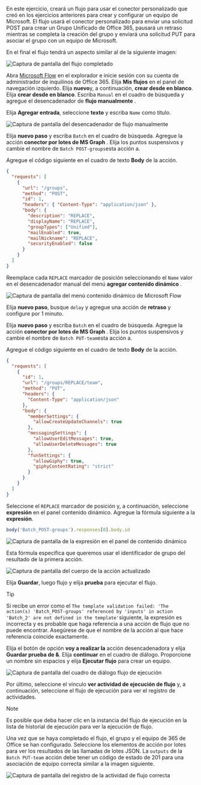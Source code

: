 <!-- markdownlint-disable MD002 MD041 -->

En este ejercicio, creará un flujo para usar el conector personalizado que creó en los ejercicios anteriores para crear y configurar un equipo de Microsoft. El flujo usará el conector personalizado para enviar una solicitud POST para crear un Grupo Unificado de Office 365, pausará un retraso mientras se completa la creación del grupo y enviará una solicitud PUT para asociar el grupo con un equipo de Microsoft.

En el final el flujo tendrá un aspecto similar al de la siguiente imagen:

![Captura de pantalla del flujo completado](./images/flow-team1.png)

Abra [Microsoft Flow](https://flow.microsoft.com) en el explorador e inicie sesión con su cuenta de administrador de inquilinos de Office 365. Elija **Mis flujos** en el panel de navegación izquierdo. Elija **nuevo**y, a continuación, **crear desde en blanco**. Elija **crear desde en blanco**. Escriba `Manual` en el cuadro de búsqueda y agregue el desencadenador de **flujo manualmente** .

Elija **Agregar entrada**, seleccione **texto** y escriba `Name` como título.

![Captura de pantalla del desencadenador de flujo manualmente](./images/flow-team6.png)

Elija **nuevo paso** y escriba `Batch` en el cuadro de búsqueda. Agregue la acción **conector por lotes de MS Graph** . Elija los puntos suspensivos y cambie el nombre de `Batch POST-groups`esta acción a.

Agregue el código siguiente en el cuadro de texto **Body** de la acción.

```json
{
  "requests": [
    {
      "url": "/groups",
      "method": "POST",
      "id": 1,
      "headers": { "Content-Type": "application/json" },
      "body": {
        "description": "REPLACE",
        "displayName": "REPLACE",
        "groupTypes": ["Unified"],
        "mailEnabled": true,
        "mailNickname": "REPLACE",
        "securityEnabled": false
      }
    }
  ]
}
```

Reemplace cada `REPLACE` marcador de posición seleccionando el `Name` valor en el desencadenador manual del menú **agregar contenido dinámico** .

![Captura de pantalla del menú contenido dinámico de Microsoft Flow](./images/flow-team2.png)

Elija **nuevo paso**, busque `delay` y agregue una acción de **retraso** y configure por 1 minuto.

Elija **nuevo paso** y escriba `Batch` en el cuadro de búsqueda. Agregue la acción **conector por lotes de MS Graph** . Elija los puntos suspensivos y cambie el nombre de `Batch PUT-team`esta acción a.

Agregue el código siguiente en el cuadro de texto **Body** de la acción.

```json
{
  "requests": [
    {
      "id": 1,
      "url": "/groups/REPLACE/team",
      "method": "PUT",
      "headers": {
        "Content-Type": "application/json"
      },
      "body": {
        "memberSettings": {
          "allowCreateUpdateChannels": true
        },
        "messagingSettings": {
          "allowUserEditMessages": true,
          "allowUserDeleteMessages": true
        },
        "funSettings": {
          "allowGiphy": true,
          "giphyContentRating": "strict"
        }
      }
    }
  ]
}
```

Seleccione el `REPLACE` marcador de posición y, a continuación, seleccione **expresión** en el panel contenido dinámico. Agregue la fórmula siguiente a la **expresión**.

```js
body('Batch_POST-groups').responses[0].body.id
```

![Captura de pantalla de la expresión en el panel de contenido dinámico](./images/flow-formula.png)

Esta fórmula especifica que queremos usar el identificador de grupo del resultado de la primera acción.

![Captura de pantalla del cuerpo de la acción actualizado](./images/flow-team3.png)

Elija **Guardar**, luego flujo y elija **prueba** para ejecutar el flujo.

> [!TIP]
> Si recibe un error como el `The template validation failed: 'The action(s) 'Batch_POST-groups' referenced by 'inputs' in action 'Batch_2' are not defined in the template'`siguiente, la expresión es incorrecta y es probable que haga referencia a una acción de flujo que no puede encontrar. Asegúrese de que el nombre de la acción al que hace referencia coincide exactamente.

Elija el botón de opción **voy a realizar la** acción desencadenadora y elija **Guardar prueba de &**. Elija **continuar** en el cuadro de diálogo. Proporcione un nombre sin espacios y elija **Ejecutar flujo** para crear un equipo.

![Captura de pantalla del cuadro de diálogo flujo de ejecución](./images/flow-team4.png)

Por último, seleccione el vínculo **ver actividad de ejecución de flujo** y, a continuación, seleccione el flujo de ejecución para ver el registro de actividades.

> [!NOTE]
> Es posible que deba hacer clic en la instancia del flujo de ejecución en la lista de historial de ejecución para ver la ejecución de flujo.

Una vez que se haya completado el flujo, el grupo y el equipo de 365 de Office se han configurado. Seleccione los elementos de acción por lotes para ver los resultados de las llamadas de lotes JSON. La `outputs` de la `Batch PUT-team` acción debe tener un código de estado de 201 para una asociación de equipo correcta similar a la imagen siguiente.

![Captura de pantalla del registro de la actividad de flujo correcta](./images/flow-team5.png)